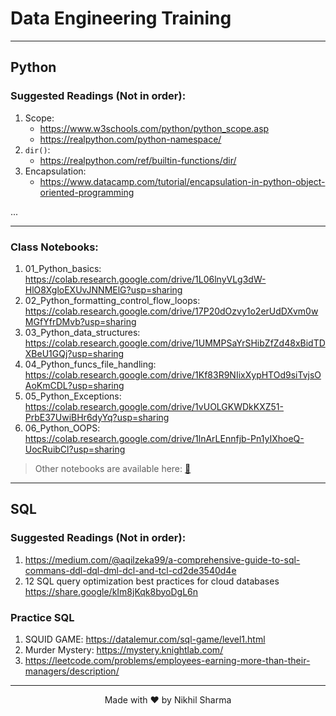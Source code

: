 # Data Engineering Training

----

## Python
### Suggested Readings (Not in order):
1. Scope:
    - https://www.w3schools.com/python/python_scope.asp
    - https://realpython.com/python-namespace/
2. `dir()`:
    - https://realpython.com/ref/builtin-functions/dir/
3. Encapsulation:
    - https://www.datacamp.com/tutorial/encapsulation-in-python-object-oriented-programming
    
...

---

### Class Notebooks:
1. 01_Python_basics: https://colab.research.google.com/drive/1L06lnyVLg3dW-HlO8XgloEXUvJNNMElG?usp=sharing
2. 02_Python_formatting_control_flow_loops: https://colab.research.google.com/drive/17P20dOzvy1o2erUdDXvm0wMGfYfrDMvb?usp=sharing
3. 03_Python_data_structures: https://colab.research.google.com/drive/1UMMPSaYrSHibZfZd48xBidTDXBeU1GQj?usp=sharing
4. 04_Python_funcs_file_handling: https://colab.research.google.com/drive/1Kf83R9NIixXypHTOd9siTvjsOAoKmCDL?usp=sharing
5. 05_Python_Exceptions: https://colab.research.google.com/drive/1vUOLGKWDkKXZ51-PrbE37UwiBHr6dyYq?usp=sharing
6. 06_Python_OOPS: https://colab.research.google.com/drive/1lnArLEnnfjb-Pn1yIXhoeQ-UocRuibCl?usp=sharing

> Other notebooks are available here: [🔗](https://github.com/KirkYagami/DataEngineeringTrainingJune2025/tree/main/01_Python/01_Notebooks)

---


## SQL
### Suggested Readings (Not in order):
1. https://medium.com/@aqilzeka99/a-comprehensive-guide-to-sql-commans-ddl-dql-dml-dcl-and-tcl-cd2de3540d4e
2. 12 SQL query optimization best practices for cloud databases https://share.google/kIm8jKqk8byoDgL6n

### Practice SQL
1. SQUID GAME: https://datalemur.com/sql-game/level1.html
2. Murder Mystery: https://mystery.knightlab.com/
3. https://leetcode.com/problems/employees-earning-more-than-their-managers/description/




---

<div align="center">
Made with ❤️ by Nikhil Sharma
</div>

